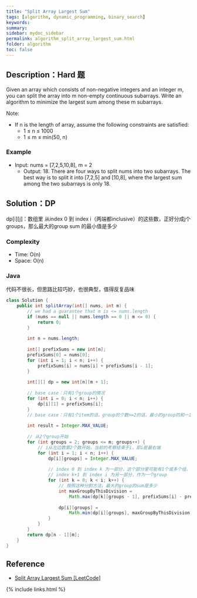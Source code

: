 ```yaml
---
title: "Split Array Largest Sum"
tags: [algorithm, dynamic_programming, binary_search]
keywords:
summary:
sidebar: mydoc_sidebar
permalink: algorithm_split_array_largest_sum.html
folder: algorithm
toc: false
---
```


## Description：Hard 题
Given an array which consists of non-negative integers and an integer m, you can split the array into m non-empty continuous subarrays. Write an algorithm to minimize the largest sum among these m subarrays.

Note:
* If n is the length of array, assume the following constraints are satisfied:
  * 1 ≤ n ≤ 1000
  * 1 ≤ m ≤ min(50, n)

### Example
* Input: nums = [7,2,5,10,8], m = 2
  * Output: 18. There are four ways to split nums into two subarrays. The best way is to split it into [7,2,5] and [10,8], where the largest sum among the two subarrays is only 18.

## Solution：DP
dp[i][j]：数组里 从index 0 到 index i（两端都inclusive）的这些数，正好分成j个groups，那么最大的group sum 的最小值是多少

### Complexity
* Time: O(n)
* Space: O(n)

### Java
代码不很长，但思路比较巧妙，也很典型，值得反复品味
```java
class Solution {
    public int splitArray(int[] nums, int m) {
        // we had a guarantee that m is <= nums.length
        if (nums == null || nums.length == 0 || m <= 0) {
            return 0;
        }
        
        int n = nums.length;
        
        int[] prefixSums = new int[n];
        prefixSums[0] = nums[0];
        for (int i = 1; i < n; i++) {
            prefixSums[i] = nums[i] + prefixSums[i - 1];
        }
        
        int[][] dp = new int[n][m + 1];
        
        // base case：只有1个group的情况
        for (int i = 0; i < n; i++) {
            dp[i][1] = prefixSums[i];
        }
        // base case：只有1个item的话，group的个数>=2的话，最小的group的和一定都是0
        
        int result = Integer.MAX_VALUE;
        
        // 从2个group开始
        for (int groups = 2; groups <= m; groups++) {
            // i从左边数第2个数开始，当前的考察结束于i，即i是最右端
            for (int i = 1; i < n; i++) {
                dp[i][groups] = Integer.MAX_VALUE;
                
                // index 0 到 index k 为一部分，这个部分里可能有1个或多个组，
                // index k+1 到 index i 为另一部分，作为一个group
                for (int k = 0; k < i; k++) {
                    // 按照这种分割方法，最大的group的sum是多少
                    int maxGroupByThisDivision = 
                        Math.max(dp[k][groups - 1], prefixSums[i] - prefixSums[k]);
                    
                    dp[i][groups] = 
                        Math.min(dp[i][groups], maxGroupByThisDivision);
                }
            }
        }
        return dp[n - 1][m];
    }
}
```

## Reference
* [Split Array Largest Sum [LeetCode]](https://leetcode.com/problems/split-array-largest-sum/description/)

{% include links.html %}
